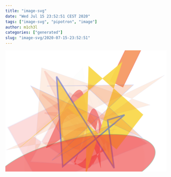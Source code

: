 ```yaml
---
title: "image-svg"
date: "Wed Jul 15 23:52:51 CEST 2020"
tags: ["image-svg", "pipotron", "image"]
author: m1ch3l
categories: ["generated"]
slug: "image-svg/2020-07-15-23:52:51"
---
```


![](image.svg)
